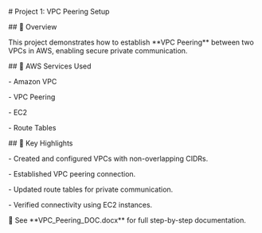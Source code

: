 \# Project 1: VPC Peering Setup



\## 📌 Overview

This project demonstrates how to establish \*\*VPC Peering\*\* between two VPCs in AWS, enabling secure private communication.



\## 🔧 AWS Services Used

\- Amazon VPC

\- VPC Peering

\- EC2

\- Route Tables



\## 🎯 Key Highlights

\- Created and configured VPCs with non-overlapping CIDRs.

\- Established VPC peering connection.

\- Updated route tables for private communication.

\- Verified connectivity using EC2 instances.



📄 See \*\*VPC\_Peering\_DOC.docx\*\* for full step-by-step documentation.

